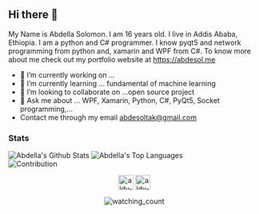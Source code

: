 ## Hi there 👋

My Name is Abdella Solomon. I am 16 years old. I live in Addis Ababa, Ethiopia.
I am a python and C# programmer. I know pyqt5 and network programming from python and, xamarin and WPF from C#.
To know more about me check out my portfolio website at https://abdesol.me

- 🔭 I’m currently working on ... 
- 🌱 I’m currently learning ... fundamental of machine learning
- 👯 I’m looking to collaborate on ...open source project
- 💬 Ask me about ... WPF, Xamarin, Python, C#, PyQt5, Socket programming,...
- Contact me through my email abdesoltak@gmail.com

### Stats
![Abdella's Github Stats](https://github-readme-stats.vercel.app/api?username=abdesol&theme=vue-dark&show_icons=true)
![Abdella's Top Languages](https://github-readme-stats.vercel.app/api/top-langs/?username=abdesol&theme=vue-dark&layout=compact&show_icons=true&exclude_repos=macao)
<br>
![Contribution](https://activity-graph.herokuapp.com/graph?username=abdesol&theme=react-dark&hide_border=true&area=true)
<br>
<p align="center">
    <a href="https://www.linkedin.com/in/abdella-solomon-7070ab213/" target="blank"><img align="center" src="https://cdn2.iconfinder.com/data/icons/social-media-2285/512/1_Linkedin_unofficial_colored_svg-512.png" alt="aldy-san" height="30" width="30" /></a>
    <a href="https://twitter.com/AbdellaSolomon" target="blank"><img align="center" src="https://cdn2.iconfinder.com/data/icons/social-media-2285/512/1_Twitter3_colored_svg-512.png" alt="aldy-san" height="30" width="30" /></a>
</p>
<p align="center">
    <img src="https://komarev.com/ghpvc/?username=abdesol&color=lightgrey" alt="watching_count" />
</p>

